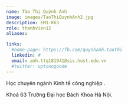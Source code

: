 ```yaml
---
name: Tào Thị Quỳnh Anh
image: images/TaoThiQuynhAnh2.jpg
description: EM1-K63
role: thanhvien12
aliases:

links:
  #home-page: https://fb.com/quynhanh.taothi
  linkedin: #
  email: anh.ttq181941@sis.hust.edu.vn
  #twitter: uptonogoode
---
```


Học chuyên ngành Kinh tế công nghiệp .

Khoá 63 Trường Đại học Bách Khoa Hà Nội.
